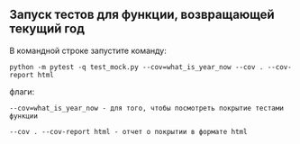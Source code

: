 ## Запуск тестов для функции, возвращающей текущий год

В командной строке запустите команду:
```
python -m pytest -q test_mock.py --cov=what_is_year_now --cov . --cov-report html
```
флаги:
```
--cov=what_is_year_now - для того, чтобы посмотреть покрытие тестами функции

--cov . --cov-report html - отчет о покрытии в формате html
```
